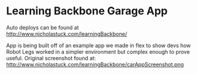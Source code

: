 Learning Backbone Garage App
================

Auto deploys can be found at http://www.nicholastuck.com/learningBackbone/

App is being built off of an example app we made in flex to show devs how Robot Legs worked in a simpler environment but complex enough to prove useful.  Original screenshot found at: http://www.nicholastuck.com/learningBackbone/carAppScreenshot.png
